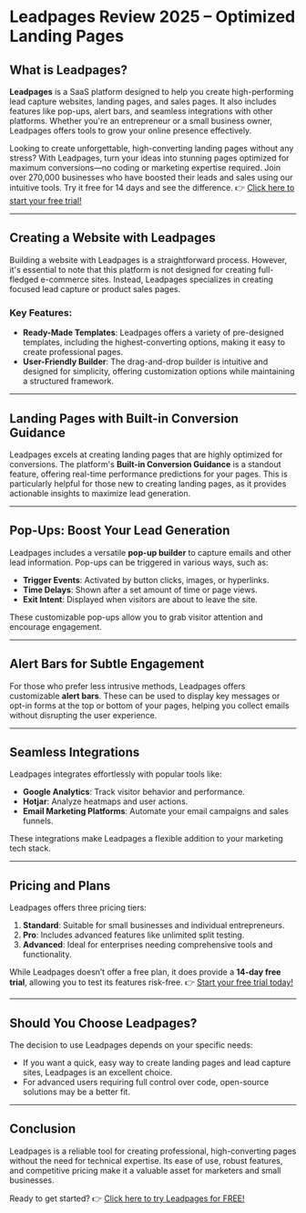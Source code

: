 # Leadpages Review 2025 – Optimized Landing Pages

## What is Leadpages?

**Leadpages** is a SaaS platform designed to help you create high-performing lead capture websites, landing pages, and sales pages. It also includes features like pop-ups, alert bars, and seamless integrations with other platforms. Whether you're an entrepreneur or a small business owner, Leadpages offers tools to grow your online presence effectively.

Looking to create unforgettable, high-converting landing pages without any stress? With Leadpages, turn your ideas into stunning pages optimized for maximum conversions—no coding or marketing expertise required. Join over 270,000 businesses who have boosted their leads and sales using our intuitive tools. Try it free for 14 days and see the difference. 👉 [Click here to start your free trial!](https://bit.ly/LEadPages)

---

## Creating a Website with Leadpages

Building a website with Leadpages is a straightforward process. However, it's essential to note that this platform is not designed for creating full-fledged e-commerce sites. Instead, Leadpages specializes in creating focused lead capture or product sales pages.

### Key Features:
- **Ready-Made Templates**: Leadpages offers a variety of pre-designed templates, including the highest-converting options, making it easy to create professional pages.
- **User-Friendly Builder**: The drag-and-drop builder is intuitive and designed for simplicity, offering customization options while maintaining a structured framework.

---

## Landing Pages with Built-in Conversion Guidance

Leadpages excels at creating landing pages that are highly optimized for conversions. The platform's **Built-in Conversion Guidance** is a standout feature, offering real-time performance predictions for your pages. This is particularly helpful for those new to creating landing pages, as it provides actionable insights to maximize lead generation.

---

## Pop-Ups: Boost Your Lead Generation

Leadpages includes a versatile **pop-up builder** to capture emails and other lead information. Pop-ups can be triggered in various ways, such as:
- **Trigger Events**: Activated by button clicks, images, or hyperlinks.
- **Time Delays**: Shown after a set amount of time or page views.
- **Exit Intent**: Displayed when visitors are about to leave the site.

These customizable pop-ups allow you to grab visitor attention and encourage engagement.

---

## Alert Bars for Subtle Engagement

For those who prefer less intrusive methods, Leadpages offers customizable **alert bars**. These can be used to display key messages or opt-in forms at the top or bottom of your pages, helping you collect emails without disrupting the user experience.

---

## Seamless Integrations

Leadpages integrates effortlessly with popular tools like:
- **Google Analytics**: Track visitor behavior and performance.
- **Hotjar**: Analyze heatmaps and user actions.
- **Email Marketing Platforms**: Automate your email campaigns and sales funnels.

These integrations make Leadpages a flexible addition to your marketing tech stack.

---

## Pricing and Plans

Leadpages offers three pricing tiers:
1. **Standard**: Suitable for small businesses and individual entrepreneurs.
2. **Pro**: Includes advanced features like unlimited split testing.
3. **Advanced**: Ideal for enterprises needing comprehensive tools and functionality.

While Leadpages doesn’t offer a free plan, it does provide a **14-day free trial**, allowing you to test its features risk-free. 👉 [Start your free trial today!](https://bit.ly/LEadPages)

---

## Should You Choose Leadpages?

The decision to use Leadpages depends on your specific needs:
- If you want a quick, easy way to create landing pages and lead capture sites, Leadpages is an excellent choice.
- For advanced users requiring full control over code, open-source solutions may be a better fit.

---

## Conclusion

Leadpages is a reliable tool for creating professional, high-converting pages without the need for technical expertise. Its ease of use, robust features, and competitive pricing make it a valuable asset for marketers and small businesses.

Ready to get started? 👉 [Click here to try Leadpages for FREE!](https://bit.ly/LEadPages)

